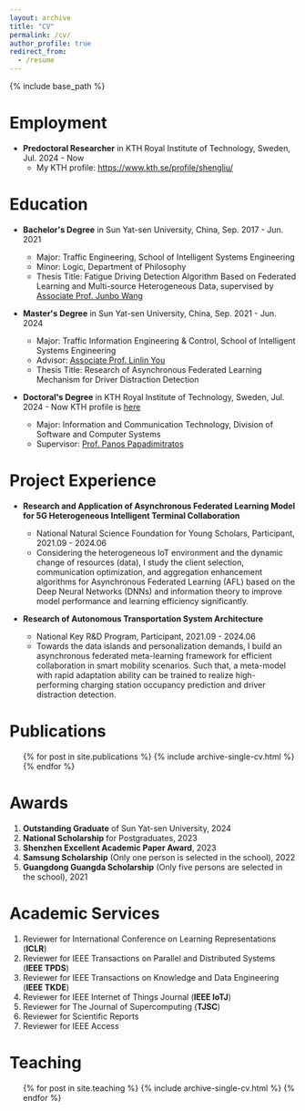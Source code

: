 ```yaml
---
layout: archive
title: "CV"
permalink: /cv/
author_profile: true
redirect_from:
  - /resume
---
```


{% include base_path %}

Employment 
======
* **Predoctoral Researcher** in KTH Royal Institute of Technology, Sweden, Jul. 2024 - Now  
   * My KTH profile: https://www.kth.se/profile/shengliu/


Education
======
* **Bachelor's Degree** in Sun Yat-sen University, China, Sep. 2017 - Jun. 2021
  * Major: Traffic Engineering, School of Intelligent Systems Engineering
  * Minor: Logic, Department of Philosophy
  * Thesis Title: Fatigue Driving Detection Algorithm Based on Federated Learning and Multi-source Heterogeneous Data, supervised by [Associate Prof. Junbo Wang](https://ise.sysu.edu.cn/teacher/teacher02/1364591.htm)

* **Master's Degree** in Sun Yat-sen University, China, Sep. 2021 - Jun. 2024  
  * Major: Traffic Information Engineering & Control, School of Intelligent Systems Engineering
  * Advisor: [Associate Prof. Linlin You](https://ise.sysu.edu.cn/teacher/teacher02/1371451.htm)
  * Thesis Title: Research of Asynchronous Federated Learning Mechanism for Driver Distraction Detection

* **Doctoral's Degree** in KTH Royal Institute of Technology, Sweden, Jul. 2024 - Now  KTH profile is [here](https://www.kth.se/profile/shengliu/)
  * Major: Information and Communication Technology, Division of Software and Computer Systems
  * Supervisor: [Prof. Panos Papadimitratos](https://people.kth.se/~papadim/)


Project Experience
======
* **Research and Application of Asynchronous Federated Learning Model for 5G Heterogeneous Intelligent Terminal Collaboration** 
  * National Natural Science Foundation for Young Scholars, Participant, 2021.09 - 2024.06
  * Considering the heterogeneous IoT environment and the dynamic change of resources (data), I study the client selection, communication optimization, and aggregation enhancement algorithms for Asynchronous Federated Learning (AFL) based on the Deep Neural Networks (DNNs) and information theory to improve model performance and learning efficiency significantly.

* **Research of Autonomous Transportation System Architecture** 
  * National Key R&D Program, Participant, 2021.09 - 2024.06
  * Towards the data islands and personalization demands, I build an asynchronous federated meta-learning framework for efficient collaboration in smart mobility scenarios. Such that, a meta-model with rapid adaptation ability can be trained to realize high-performing charging station occupancy prediction and driver distraction detection.






Publications
======
  <ul>{% for post in site.publications %}
    {% include archive-single-cv.html %}
  {% endfor %}</ul>
  



Awards
======
1. **Outstanding Graduate** of Sun Yat-sen University, 2024
1. **National Scholarship** for Postgraduates, 2023
1. **Shenzhen Excellent Academic Paper Award**, 2023
1. **Samsung Scholarship** (Only one person is selected in the school), 2022
1. **Guangdong Guangda Scholarship** (Only five persons are selected in the school), 2021


Academic Services
======
1. Reviewer for International Conference on Learning Representations (**ICLR**)
1. Reviewer for IEEE Transactions on Parallel and Distributed Systems (**IEEE TPDS**)
1. Reviewer for IEEE Transactions on Knowledge and Data Engineering (**IEEE TKDE**)
1. Reviewer for IEEE Internet of Things Journal (**IEEE IoTJ**)
1. Reviewer for The Journal of Supercomputing (**TJSC**)
1. Reviewer for Scientific Reports
1. Reviewer for IEEE Access

  
Teaching
======
  <ul>{% for post in site.teaching %}
    {% include archive-single-cv.html %}
  {% endfor %}</ul>
  

